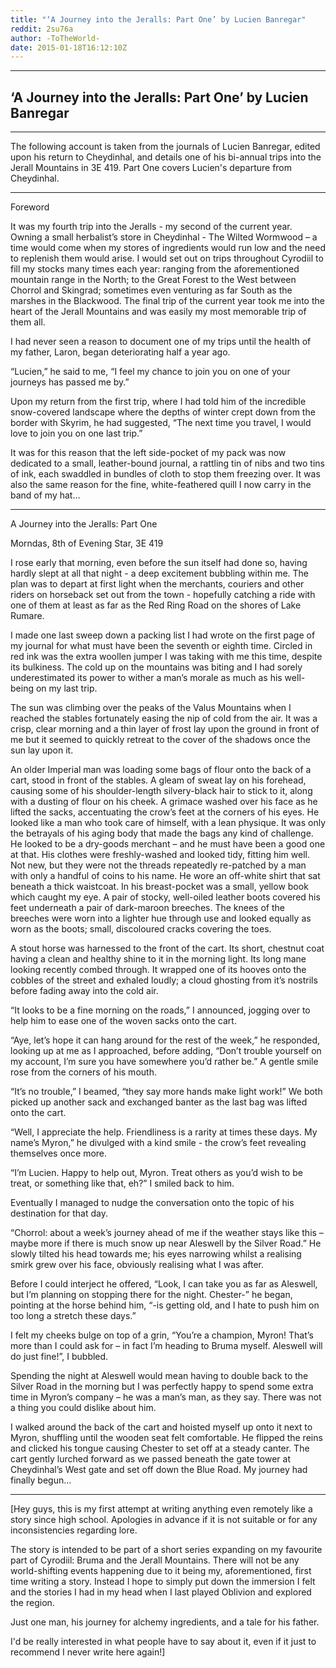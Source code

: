 ```yaml
---
title: "‘A Journey into the Jeralls: Part One’ by Lucien Banregar"
reddit: 2su76a
author: -ToTheWorld-
date: 2015-01-18T16:12:10Z
---
```


---
‘A Journey into the Jeralls: Part One’ by Lucien Banregar
-
---

The following account is taken from the journals of Lucien Banregar, edited upon his return to Cheydinhal, and details one of his bi-annual trips into the Jerall Mountains in 3E 419. Part One covers Lucien's departure from Cheydinhal.

---

Foreword

It was my fourth trip into the Jeralls - my second of the current year. Owning a small herbalist’s store in Cheydinhal - The Wilted Wormwood – a time would come when my stores of ingredients would run low and the need to replenish them would arise. I would set out on trips throughout Cyrodiil to fill my stocks many times each year: ranging from the aforementioned mountain range in the North; to the Great Forest to the West between Chorrol and Skingrad; sometimes even venturing as far South as the marshes in the Blackwood. The final trip of the current year took me into the heart of the Jerall Mountains and was easily my most memorable trip of them all.

I had never seen a reason to document one of my trips until the health of my father, Laron, began deteriorating half a year ago.

“Lucien,” he said to me, “I feel my chance to join you on one of your journeys has passed me by.” 

Upon my return from the first trip, where I had told him of the incredible snow-covered landscape where the depths of winter crept down from the border with Skyrim, he had suggested,
“The next time you travel, I would love to join you on one last trip.”

It was for this reason that the left side-pocket of my pack was now dedicated to a small, leather-bound journal, a rattling tin of nibs and two tins of ink, each swaddled in bundles of cloth to stop them freezing over. It was also the same reason for the fine, white-feathered quill I now carry in the band of my hat…

---
A Journey into the Jeralls: Part One

Morndas, 8th of Evening Star, 3E 419

I rose early that morning, even before the sun itself had done so, having hardly slept at all that night - a deep excitement bubbling within me. The plan was to depart at first light when the merchants, couriers and other riders on horseback set out from the town - hopefully catching a ride with one of them at least as far as the Red Ring Road on the shores of Lake Rumare.

I made one last sweep down a packing list I had wrote on the first page of my journal for what must have been the seventh or eighth time. Circled in red ink was the extra woollen jumper I was taking with me this time, despite its bulkiness. The cold up on the mountains was biting and I had sorely underestimated its power to wither a man’s morale as much as his well-being on my last trip.

The sun was climbing over the peaks of the Valus Mountains when I reached the stables fortunately easing the nip of cold from the air. It was a crisp, clear morning and a thin layer of frost lay upon the ground in front of me but it seemed to quickly retreat to the cover of the shadows once the sun lay upon it.

An older Imperial man was loading some bags of flour onto the back of a cart, stood in front of the stables. A gleam of sweat lay on his forehead, causing some of his shoulder-length silvery-black hair to stick to it, along with a dusting of flour on his cheek. A grimace washed over his face as he lifted the sacks, accentuating the crow’s feet at the corners of his eyes. He looked like a man who took care of himself, with a lean physique. It was only the betrayals of his aging body that made the bags any kind of challenge. He looked to be a dry-goods merchant – and he must have been a good one at that. His clothes were freshly-washed and looked tidy, fitting him well. Not new, but they were not the threads repeatedly re-patched by a man with only a handful of coins to his name. He wore an off-white shirt that sat beneath a thick waistcoat. In his breast-pocket was a small, yellow book which caught my eye. A pair of stocky, well-oiled leather boots covered his feet underneath a pair of dark-maroon breeches. The knees of the breeches were worn into a lighter hue through use and looked equally as worn as the boots; small, discoloured cracks covering the toes.

A stout horse was harnessed to the front of the cart. Its short, chestnut coat having a clean and healthy shine to it in the morning light. Its long mane looking recently combed through. It wrapped one of its hooves onto the cobbles of the street and exhaled loudly; a cloud ghosting from it’s nostrils before fading away into the cold air.

“It looks to be a fine morning on the roads,” I announced, jogging over to help him to ease one of the woven sacks onto the cart.

“Aye, let’s hope it can hang around for the rest of the week,” he responded, looking up at me as I approached, before adding, “Don’t trouble yourself on my account, I’m sure you have somewhere you’d rather be.” A gentle smile rose from the corners of his mouth.

“It’s no trouble,” I beamed, “they say more hands make light work!” 
We both picked up another sack and exchanged banter as the last bag was lifted onto the cart.

“Well, I appreciate the help. Friendliness is a rarity at times these days. My name’s Myron,” he divulged with a kind smile - the crow’s feet revealing themselves once more.

“I’m Lucien. Happy to help out, Myron. Treat others as you’d wish to be treat, or something like that, eh?” I smiled back to him.

Eventually I managed to nudge the conversation onto the topic of his destination for that day.

“Chorrol: about a week’s journey ahead of me if the weather stays like this – maybe more if there is much snow up near Aleswell by the Silver Road.” He slowly tilted his head towards me; his eyes narrowing whilst a realising smirk grew over his face, obviously realising what I was after.

Before I could interject he offered, “Look, I can take you as far as Aleswell, but I’m planning on stopping there for the night. Chester-” he began, pointing at the horse behind him, “-is getting old, and I hate to push him on too long a stretch these days.”

I felt my cheeks bulge on top of a grin, “You’re a champion, Myron! That’s more than I could ask for – in fact I’m heading to Bruma myself. Aleswell will do just fine!”, I bubbled.

Spending the night at Aleswell would mean having to double back to the Silver Road in the morning but I was perfectly happy to spend some extra time in Myron’s company – he was a man’s man, as they say. There was not a thing you could dislike about him.

I walked around the back of the cart and hoisted myself up onto it next to Myron, shuffling until the wooden seat felt comfortable. He flipped the reins and clicked his tongue causing Chester to set off at a steady canter. The cart gently lurched forward as we passed beneath the gate tower at Cheydinhal’s West gate and set off down the Blue Road. My journey had finally begun…

---

[Hey guys, this is my first attempt at writing anything even remotely like a story since high school. Apologies in advance if it is not suitable or for any inconsistencies regarding lore. 

The story is intended to be part of a short series expanding on my favourite part of Cyrodiil: Bruma and the Jerall Mountains. There will not be any world-shifting events happening due to it being my, aforementioned, first time writing a story. Instead I hope to simply put down the immersion I felt and the stories I had in my head when I last played Oblivion and explored the region. 

Just one man, his journey for alchemy ingredients, and a tale for his father.

I'd be really interested in what people have to say about it, even if it just to recommend I never write here again!]
